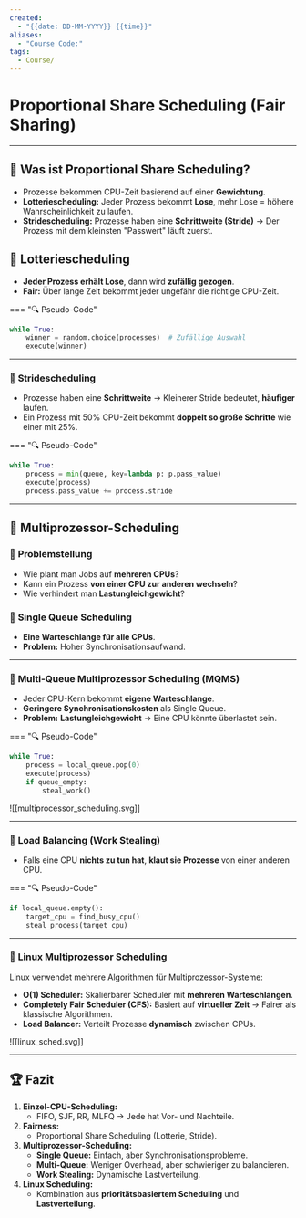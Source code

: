 ```yaml
---
created:
  - "{{date: DD-MM-YYYY}} {{time}}"
aliases:
  - "Course Code:"
tags:
  - Course/
---
```

# **Proportional Share Scheduling (Fair Sharing)**

---
## 🎯 **Was ist Proportional Share Scheduling?**

- Prozesse bekommen CPU-Zeit basierend auf einer **Gewichtung**.
- **Lotteriescheduling:** Jeder Prozess bekommt **Lose**, mehr Lose = höhere Wahrscheinlichkeit zu laufen.
- **Stridescheduling:** Prozesse haben eine **Schrittweite (Stride)** → Der Prozess mit dem kleinsten "Passwert" läuft zuerst.

## 📌 **Lotteriescheduling**

- **Jeder Prozess erhält Lose**, dann wird **zufällig gezogen**.
- **Fair:** Über lange Zeit bekommt jeder ungefähr die richtige CPU-Zeit.

=== "🔍 Pseudo-Code"

```python
while True:
    winner = random.choice(processes)  # Zufällige Auswahl
    execute(winner)
```


---

### 📌 **Stridescheduling**

- Prozesse haben eine **Schrittweite** → Kleinerer Stride bedeutet, **häufiger** laufen.
- Ein Prozess mit 50% CPU-Zeit bekommt **doppelt so große Schritte** wie einer mit 25%.

=== "🔍 Pseudo-Code"

```python
while True:
    process = min(queue, key=lambda p: p.pass_value)
    execute(process)
    process.pass_value += process.stride
```

---

## 🔄 **Multiprozessor-Scheduling**

### 🎯 **Problemstellung**

- Wie plant man Jobs auf **mehreren CPUs**?
- Kann ein Prozess **von einer CPU zur anderen wechseln**?
- Wie verhindert man **Lastungleichgewicht**?

### 📌 **Single Queue Scheduling**

- **Eine Warteschlange für alle CPUs**.
- **Problem:** Hoher Synchronisationsaufwand.

---

### 📌 **Multi-Queue Multiprozessor Scheduling (MQMS)**

- Jeder CPU-Kern bekommt **eigene Warteschlange**.
- **Geringere Synchronisationskosten** als Single Queue.
- **Problem:** **Lastungleichgewicht** → Eine CPU könnte überlastet sein.

=== "🔍 Pseudo-Code"

```python
while True:
    process = local_queue.pop(0)
    execute(process)
    if queue_empty:
        steal_work()
```


![[multiprocessor_scheduling.svg]]

---

### 📌 **Load Balancing (Work Stealing)**

- Falls eine CPU **nichts zu tun hat**, **klaut sie Prozesse** von einer anderen CPU.

=== "🔍 Pseudo-Code"
```python
if local_queue.empty():
    target_cpu = find_busy_cpu()
    steal_process(target_cpu)
```


---

### 📌 **Linux Multiprozessor Scheduling**

Linux verwendet mehrere Algorithmen für Multiprozessor-Systeme:

- **O(1) Scheduler:** Skalierbarer Scheduler mit **mehreren Warteschlangen**.
- **Completely Fair Scheduler (CFS):** Basiert auf **virtueller Zeit** → Fairer als klassische Algorithmen.
- **Load Balancer:** Verteilt Prozesse **dynamisch** zwischen CPUs.

![[linux_sched.svg]]

---

## 🏆 **Fazit**

1. **Einzel-CPU-Scheduling:**
    - FIFO, SJF, RR, MLFQ → Jede hat Vor- und Nachteile.
2. **Fairness:**
    - Proportional Share Scheduling (Lotterie, Stride).
3. **Multiprozessor-Scheduling:**
    - **Single Queue:** Einfach, aber Synchronisationsprobleme.
    - **Multi-Queue:** Weniger Overhead, aber schwieriger zu balancieren.
    - **Work Stealing:** Dynamische Lastverteilung.
4. **Linux Scheduling:**
    - Kombination aus **prioritätsbasiertem Scheduling** und **Lastverteilung**.